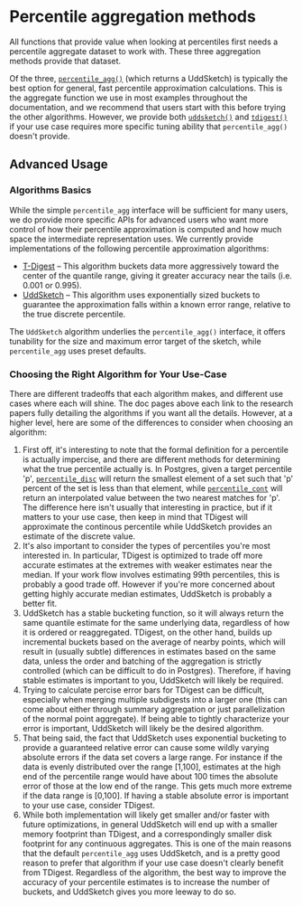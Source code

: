 # Percentile aggregation methods

All functions that provide value when looking at percentiles first needs a 
percentile aggregate dataset to work with. These three aggregation methods
provide that dataset.

Of the three, [`percentile_agg()`](/hyperfunctions/percentile-approximation/aggregation-methods/percentile_agg)
(which returns a UddSketch) is typically the best option for general, fast percentile 
approximation calculations. This is the aggregate function we use in most examples 
throughout the documentation, and we recommend that users start with this before trying the other algorithms. 
However, we provide both 
[`uddsketch()`](/hyperfunctions/percentile-approximation/aggregation-methods/uddsketch/) and 
[`tdigest()`](/hyperfunctions/percentile-approximation/aggregation-methods/tdigest/) if your use case
requires more specific tuning ability that `percentile_agg()` doesn't provide.

## Advanced Usage 

### Algorithms Basics
While the simple `percentile_agg` interface will be sufficient for many users, we do provide more specific APIs for advanced users who want more control of how their percentile approximation is computed and how much space the intermediate representation uses.  We currently provide implementations of the following percentile approximation algorithms:

- [T-Digest](/hyperfunctions/percentile-approximation/aggregation-methods/tdigest/) – This algorithm buckets data more aggressively toward the center of the quantile range, giving it greater accuracy near the tails (i.e. 0.001 or 0.995).
- [UddSketch](/hyperfunctions/percentile-approximation/aggregation-methods/uddsketch/) – This algorithm uses exponentially sized buckets to guarantee the approximation falls within a known error range, relative to the true discrete percentile.

The `UddSketch` algorithm underlies the `percentile_agg()` interface, it offers tunability for the size and maximum error target of the sketch, while `percentile_agg` uses preset defaults. 

### Choosing the Right Algorithm for Your Use-Case
There are different tradeoffs that each algorithm makes, and different use cases where each will shine.  The doc pages above each link to the research papers fully detailing the algorithms if you want all the details.  However, at a higher level, here are some of the differences to consider when choosing an algorithm:
1) First off, it's interesting to note that the formal definition for a percentile is actually impercise, and there are different methods for determining what the true percentile actually is.  In Postgres, given a target percentile 'p', [`percentile_disc`](https://www.postgresql.org/docs/current/functions-aggregate.html#FUNCTIONS-ORDEREDSET-TABLE) will return the smallest element of a set such that 'p' percent of the set is less than that element, while [`percentile_cont`](https://www.postgresql.org/docs/current/functions-aggregate.html#FUNCTIONS-ORDEREDSET-TABLE) will return an interpolated value between the two nearest matches for 'p'.  The difference here isn't usually that interesting in practice, but if it matters to your use case, then keep in mind that TDigest will approximate the continous percentile while UddSketch provides an estimate of the discrete value.
2) It's also important to consider the types of percentiles you're most interested in.  In particular, TDigest is optimized to trade off more accurate estimates at the extremes with weaker estimates near the median.  If your work flow involves estimating 99th percentiles, this is probably a good trade off.  However if you're more concerned about getting highly accurate median estimates, UddSketch is probably a better fit.
3) UddSketch has a stable bucketing function, so it will always return the same quantile estimate for the same underlying data, regardless of how it is ordered or reaggregated.  TDigest, on the other hand, builds up incremental buckets based on the average of nearby points, which will result in (usually subtle) differences in estimates based on the same data, unless the order and batching of the aggregation is strictly controlled (which can be difficult to do in Postgres).  Therefore, if having stable estimates is important to you, UddSketch will likely be required.
4) Trying to calculate percise error bars for TDigest can be difficult, especially when merging multiple subdigests into a larger one (this can come about either through summary aggregation or just parallelization of the normal point aggregate).  If being able to tightly characterize your error is important, UddSketch will likely be the desired algorithm.
5) That being said, the fact that UddSketch uses exponential bucketing to provide a guaranteed relative error can cause some wildly varying absolute errors if the data set covers a large range.  For instance if the data is evenly distributed over the range [1,100], estimates at the high end of the percentile range would have about 100 times the absolute error of those at the low end of the range.  This gets much more extreme if the data range is [0,100].  If having a stable absolute error is important to your use case, consider TDigest.
6) While both implementation will likely get smaller and/or faster with future optimizations, in general UddSketch will end up with a smaller memory footprint than TDigest, and a correspondingly smaller disk footprint for any continuous aggregates.  This is one of the main reasons that the default `percentile_agg` uses UddSketch, and is a pretty good reason to prefer that algorithm if your use case doesn't clearly benefit from TDigest.  Regardless of the algorithm, the best way to improve the accuracy of your percentile estimates is to increase the number of buckets, and UddSketch gives you more leeway to do so.
